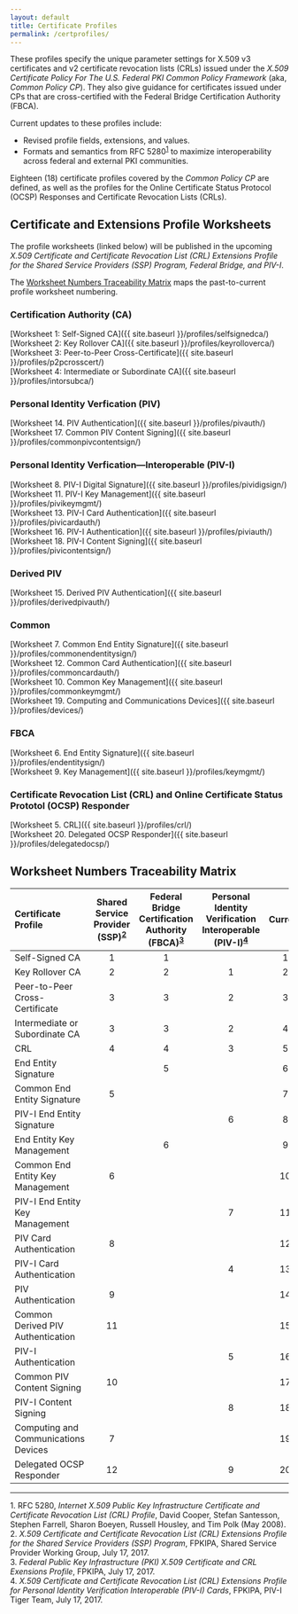 ```yaml
---
layout: default
title: Certificate Profiles
permalink: /certprofiles/
---
```


These profiles specify the unique parameter settings for X.509 v3 certificates and v2 certificate revocation lists (CRLs) issued under the _X.509 Certificate Policy For The U.S. Federal PKI Common Policy Framework_ (aka, _Common Policy CP_). They also give guidance for certificates issued under CPs that are cross-certified with the Federal Bridge Certification Authority (FBCA). 

Current updates to these profiles include:
* Revised profile fields, extensions, and values.
* Formats and semantics from RFC 5280<sup>[1](#1)</sup> to maximize interoperability across federal and external PKI communities.

Eighteen (18) certificate profiles covered by the _Common Policy CP_ are defined, as well as the profiles for the Online Certificate Status Protocol (OCSP) Responses and Certificate Revocation Lists (CRLs).

## Certificate and Extensions Profile Worksheets

The profile worksheets (linked below) will be published in the upcoming _X.509 Certificate and Certificate Revocation List (CRL) Extensions Profile for the Shared Service Providers (SSP) Program, Federal Bridge, and PIV-I_.

The [Worksheet Numbers Traceability Matrix](#worksheet-numbers-traceability-matrix) maps the past-to-current profile worksheet numbering.  

### Certification Authority (CA) 
 
[Worksheet 1: Self-Signed CA]({{ site.baseurl }}/profiles/selfsignedca/)<BR>
[Worksheet 2: Key Rollover CA]({{ site.baseurl }}/profiles/keyrolloverca/)<BR>
[Worksheet 3: Peer-to-Peer Cross-Certificate]({{ site.baseurl }}/profiles/p2pcrosscert/)<BR>
[Worksheet 4: Intermediate or Subordinate CA]({{ site.baseurl }}/profiles/intorsubca/)<BR>

### Personal Identity Verfication (PIV)

[Worksheet 14. PIV Authentication]({{ site.baseurl }}/profiles/pivauth/)<BR>
[Worksheet 17. Common PIV Content Signing]({{ site.baseurl }}/profiles/commonpivcontentsign/)<BR>

### Personal Identity Verfication&mdash;Interoperable (PIV-I)

[Worksheet 8. PIV-I Digital Signature]({{ site.baseurl }}/profiles/pividigsign/)<BR>
[Worksheet 11. PIV-I Key Management]({{ site.baseurl }}/profiles/pivikeymgmt/)<BR>
[Worksheet 13. PIV-I Card Authentication]({{ site.baseurl }}/profiles/pivicardauth/)<BR>
[Worksheet 16. PIV-I Authentication]({{ site.baseurl }}/profiles/piviauth/)<BR>
[Worksheet 18. PIV-I Content Signing]({{ site.baseurl }}/profiles/pivicontentsign/)<BR>

### Derived PIV

[Worksheet 15. Derived PIV Authentication]({{ site.baseurl }}/profiles/derivedpivauth/)

### Common

[Worksheet 7. Common End Entity Signature]({{ site.baseurl }}/profiles/commonendentitysign/)<BR>
[Worksheet 12. Common Card Authentication]({{ site.baseurl }}/profiles/commoncardauth/)<BR>
[Worksheet 10. Common Key Management]({{ site.baseurl }}/profiles/commonkeymgmt/)<BR>
[Worksheet 19. Computing and Communications Devices]({{ site.baseurl }}/profiles/devices/)

### FBCA

[Worksheet 6. End Entity Signature]({{ site.baseurl }}/profiles/endentitysign/)<BR>
[Worksheet 9. Key Management]({{ site.baseurl }}/profiles/keymgmt/)

### Certificate Revocation List (CRL) and Online Certificate Status Prototol (OCSP) Responder

[Worksheet 5. CRL]({{ site.baseurl }}/profiles/crl/)<BR>
[Worksheet 20. Delegated OCSP Responder]({{ site.baseurl }}/profiles/delegatedocsp/)

<!--Historical profile worksheet naming for 8-13+15 doesn't match current worksheet naming. Validate with Wendy next week.-->
## Worksheet Numbers Traceability Matrix

| **Certificate Profile**           | **Shared<BR>Service<BR>Provider<BR>(SSP)<sup>[2](#2)</sup> <BR>**  | **Federal<BR>Bridge<BR>Certification<BR>Authority<BR>(FBCA)<sup>[3](#3)</sup> <BR>**     | **Personal<BR>Identity<BR>Verification<BR>Interoperable<BR>(PIV-I)<sup>[4](#4)</sup>**     | **Current<BR>**   |
| :----------------------------------  | :---------:  | :-----------:    | :-----------:      | :-----------:      |
| Self-Signed CA                       | 1            | 1                |               | 1             |
| Key Rollover CA                      | 2             | 2               |  1            | 2             |
| Peer-to-Peer Cross-Certificate       | 3             | 3                |  2            | 3             |
| Intermediate or Subordinate CA       | 3              | 3               |  2            | 4             |
| CRL                                  | 4              | 4               |  3            | 5             |
| End Entity Signature       |                | 5        |                 | 6             |
| Common End Entity Signature       | 5              |              |               | 7             |
| PIV-I End Entity Signature       |                |              |  6            | 8             |
| End Entity Key Management       |                |  6           |               | 9             |
| Common End Entity Key Management       | 6               |             |               | 10             |
| PIV-I End Entity Key Management       |                |             | 7              | 11             |
| PIV Card Authentication       | 8               |             |               | 12             |
| PIV-I Card Authentication       |                |             |  4             | 13             |
| PIV Authentication       |  9              |             |               | 14             |
| Common Derived PIV Authentication       |  11              |             |               | 15             |
| PIV-I Authentication       |                |             |  5             | 16             |
| Common PIV Content Signing       | 10               |             |               | 17             |
| PIV-I Content Signing       |                |             |  8             | 18             |
| Computing and Communications Devices       | 7               |             |               | 19             |
| Delegated OCSP Responder       | 12               |             | 9             | 20             |

-----------------
<a name="1">1</a>. RFC 5280, _Internet X.509 Public Key Infrastructure Certificate and Certificate Revocation List (CRL) Profile_, David Cooper, Stefan Santesson, Stephen Farrell, Sharon Boeyen, Russell Housley, and Tim Polk (May 2008).<br>
<a name="2">2</a>. _X.509 Certificate and Certificate Revocation List (CRL) Extensions Profile for the Shared Service Providers (SSP) Program_, FPKIPA, Shared Service Provider Working Group, July 17, 2017.<br>
<a name="3">3</a>. _Federal Public Key Infrastructure (PKI) X.509 Certificate and CRL Exensions Profile_, FPKIPA, July 17, 2017.<br>
<a name="4">4</a>. _X.509 Certificate and Certificate Revocation List (CRL) Extensions Profile for Personal Identity Verification Interoperable (PIV-I) Cards_, FPKIPA, PIV-I Tiger Team, July 17, 2017.

